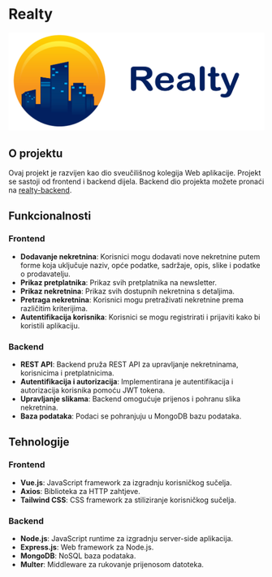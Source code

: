 # Realty

![Realty Logo](./src/assets/realty_logo.png)

## O projektu

Ovaj projekt je razvijen kao dio sveučilišnog kolegija Web aplikacije. Projekt se sastoji od frontend i backend dijela. Backend dio projekta možete pronaći na [realty-backend](https://github.com/petarally/realty-backend).

## Funkcionalnosti

### Frontend

- **Dodavanje nekretnina**: Korisnici mogu dodavati nove nekretnine putem forme koja uključuje naziv, opće podatke, sadržaje, opis, slike i podatke o prodavatelju.
- **Prikaz pretplatnika**: Prikaz svih pretplatnika na newsletter.
- **Prikaz nekretnina**: Prikaz svih dostupnih nekretnina s detaljima.
- **Pretraga nekretnina**: Korisnici mogu pretraživati nekretnine prema različitim kriterijima.
- **Autentifikacija korisnika**: Korisnici se mogu registrirati i prijaviti kako bi koristili aplikaciju.

### Backend

- **REST API**: Backend pruža REST API za upravljanje nekretninama, korisnicima i pretplatnicima.
- **Autentifikacija i autorizacija**: Implementirana je autentifikacija i autorizacija korisnika pomoću JWT tokena.
- **Upravljanje slikama**: Backend omogućuje prijenos i pohranu slika nekretnina.
- **Baza podataka**: Podaci se pohranjuju u MongoDB bazu podataka.

## Tehnologije

### Frontend

- **Vue.js**: JavaScript framework za izgradnju korisničkog sučelja.
- **Axios**: Biblioteka za HTTP zahtjeve.
- **Tailwind CSS**: CSS framework za stiliziranje korisničkog sučelja.

### Backend

- **Node.js**: JavaScript runtime za izgradnju server-side aplikacija.
- **Express.js**: Web framework za Node.js.
- **MongoDB**: NoSQL baza podataka.
- **Multer**: Middleware za rukovanje prijenosom datoteka.

